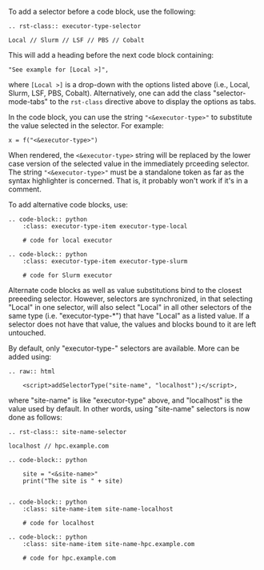To add a selector before a code block, use the following:

```
.. rst-class:: executor-type-selector

Local // Slurm // LSF // PBS // Cobalt
```

This will add a heading before the next code block containing:

    "See example for [Local >]",

where `[Local >]` is a drop-down with the options listed above (i.e.,
Local, Slurm, LSF, PBS, Cobalt). Alternatively, one can add the class
"selector-mode-tabs" to the `rst-class` directive above to  display the
options as tabs.

In the code block, you can use the string `"<&executor-type>"` to
substitute the value selected in the selector. For example:

    x = f("<&executor-type>")

When rendered, the `<&executor-type>` string will be replaced by the
lower case version of the selected value in the immediately prceeding
selector. The string `"<&executor-type>"` must be a standalone token as
far as the syntax highlighter is concerned. That is, it probably won't
work if it's in a comment.

To add alternative code blocks, use:

```Sphinx
.. code-block:: python
    :class: executor-type-item executor-type-local

    # code for local executor

.. code-block:: python
    :class: executor-type-item executor-type-slurm

    # code for Slurm executor
```

Alternate code blocks as well as value substitutions bind to the closest
preeeding selector. However, selectors are synchronized, in that
selecting "Local" in one selector, will also select "Local" in all other
selectors of the same type (i.e. "executor-type-*") that have "Local" as
a listed value. If a selector does not have that value, the values and
blocks bound to it are left untouched.

By default, only "executor-type-" selectors are available. More can be
added using:

```Sphinx
.. raw:: html

    <script>addSelectorType("site-name", "localhost");</script>,
```

where "site-name" is like "executor-type" above, and "localhost" is the
value used by default. In other words, using "site-name" selectors is now
done as follows:

```
.. rst-class:: site-name-selector

localhost // hpc.example.com

.. code-block:: python

    site = "<&site-name>"
    print("The site is " + site)


.. code-block:: python
    :class: site-name-item site-name-localhost

    # code for localhost

.. code-block:: python
    :class: site-name-item site-name-hpc.example.com

    # code for hpc.example.com
```
